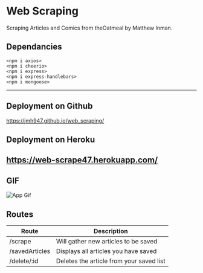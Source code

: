 # Web Scraping
Scraping Articles and Comics from theOatmeal by Matthew Inman.

## Dependancies
    <npm i axios>
    <npm i cheerio>
    <npm i express>
    <npm i express-handlebars>
    <npm i mongoose>
---

## Deployment on Github
https://jmh947.github.io/web_scraping/

## Deployment on Heroku
https://web-scrape47.herokuapp.com/
---

## GIF
![App Gif](web_scrape.gif)

## Routes

| Route | Description |
| ----------- | ----------- |
| /scrape | Will gather new articles to be saved |
| /savedArticles | Displays all articles you have saved |
| /delete/:id | Deletes the article from your saved list |
